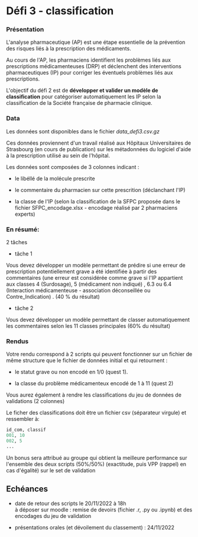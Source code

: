 # Défi 3 - classification

### Présentation

L'analyse pharmaceutique (AP) est une étape essentielle de la prévention des risques liés à la prescription des médicaments.

Au cours de l'AP, les pharmaciens identifient les problèmes liés aux prescriptions médicamenteuses (DRP) et déclenchent des interventions pharmaceutiques (IP) pour corriger les éventuels problèmes liés aux prescriptions.  


L'objectif du défi 2 est de **développer et valider un modèle de classification** pour catégoriser automatiquement les IP selon la classification de la Société française de pharmacie clinique.

### Data

Les données sont disponibles dans le fichier *data_defi3.csv.gz*

Ces données proviennent d'un travail réalisé aux Hôpitaux Universitaires de Strasbourg (en cours de publication) sur les métadonnées du logiciel d'aide à la prescription utilisé au sein de l'hôpital.

Les données sont composées de 3 colonnes indicant :

- le libéllé de la molécule prescrite

- le commentaire du pharmacien sur cette prescrition (déclanchant l'IP)

- la classe de l'IP (selon la classification  de la SFPC proposée dans le fichier SFPC_encodage.xlsx - encodage réalisé par 2 pharmaciens experts)


### En résumé:

2 tâches

- tâche 1 

Vous devez développer un modèle permettant de prédire si une erreur de prescription potentiellement grave a été identifiée à partir des commentaires (une erreur est considérée comme grave si l'IP appartient aux classes 4 (Surdosage), 5 (médicament non indiqué) , 6.3 ou 6.4 (Interaction médicamenteuse - association déconseillée ou Contre_Indication) . (40 % du résultat)

- tâche 2 

Vous devez développer un modèle permettant de classer automatiquement les commentaires selon les 11 classes principales (60% du résultat)

### Rendus

Votre rendu correspond à 2 scripts qui peuvent fonctionner sur un fichier de même structure que le fichier de données initial et qui retournent :

- le statut grave ou non encodé en 1/0 (quest 1).

- la classe du problème médicamenteux encodé de 1 à 11 (quest 2)

Vous aurez également à rendre les classifications du jeu de données de validations (2 colonnes)

Le ficher des classifications doit être un fichier csv (séparateur virgule) et ressembler à:

```r
id_com, classif
001, 10
002, 5
...
```

Un bonus sera attribué au groupe qui obtient la meilleure performance sur l'ensemble des deux scripts (50%/50%) (exactitude, puis VPP (rappel) en cas d'égalité) sur le set de validation


## Echéances

- date de retour des scripts le 20/11/2022 à 18h  
à déposer sur moodle : remise de devoirs (fichier .r, .py ou .ipynb) et des encodages du jeu de validation

- présentations orales (et dévoilement du classement) : 24/11/2022



